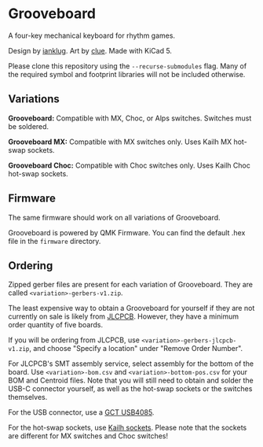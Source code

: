 # Grooveboard
A four-key mechanical keyboard for rhythm games.

Design by [ianklug](https://ianklug.com). Art by [clue](https://clue.graphics). Made with KiCad 5.

Please clone this repository using the `--recurse-submodules` flag. Many of the required symbol and footprint libraries will not be included otherwise.

## Variations

**Grooveboard:** Compatible with MX, Choc, or Alps switches. Switches must be soldered.

**Grooveboard MX:** Compatible with MX switches only. Uses Kailh MX hot-swap sockets.

**Grooveboard Choc:** Compatible with Choc switches only. Uses Kailh Choc hot-swap sockets.

## Firmware

The same firmware should work on all variations of Grooveboard.

Grooveboard is powered by QMK Firmware. You can find the default .hex file in the `firmware` directory.

## Ordering

Zipped gerber files are present for each variation of Grooveboard. They are called `<variation>-gerbers-v1.zip`.

The least expensive way to obtain a Grooveboard for yourself if they are not currently on sale is likely from [JLCPCB](https://jlcpcb.com). However, they have a minimum order quantity of five boards.

If you will be ordering from JLCPCB, use `<variation>-gerbers-jlcpcb-v1.zip`, and choose "Specify a location" under "Remove Order Number".

For JLCPCB's SMT assembly service, select assembly for the bottom of the board. Use `<variation>-bom.csv` and `<variation>-bottom-pos.csv` for your BOM and Centroid files. Note that you will still need to obtain and solder the USB-C connector yourself, as well as the hot-swap sockets or the switches themselves.

For the USB connector, use a [GCT USB4085](https://gct.co/connector/usb4085).

For the hot-swap sockets, use [Kailh sockets](https://www.kailhswitch.com/mechanical-keyboard-switches/box-switches/mechanical-keyboard-switches-kailh-pcb-socket.html). Please note that the sockets are different for MX switches and Choc switches!

